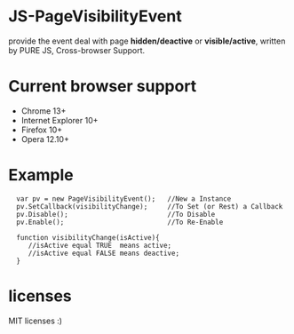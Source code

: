# JS-PageVisibilityEvent
provide the event deal with page **hidden/deactive** or **visible/active**, written by PURE JS, Cross-browser Support.


# Current browser support
- Chrome 13+   
- Internet Explorer 10+   
- Firefox 10+   
- Opera 12.10+ 


# Example
```
  var pv = new PageVisibilityEvent();   //New a Instance
  pv.SetCallback(visibilityChange);     //To Set (or Rest) a Callback
  pv.Disable();                         //To Disable
  pv.Enable();                          //To Re-Enable

  function visibilityChange(isActive){
     //isActive equal TRUE  means active;
     //isActive equal FALSE means deactive;
  }
```


# licenses
MIT licenses :)

